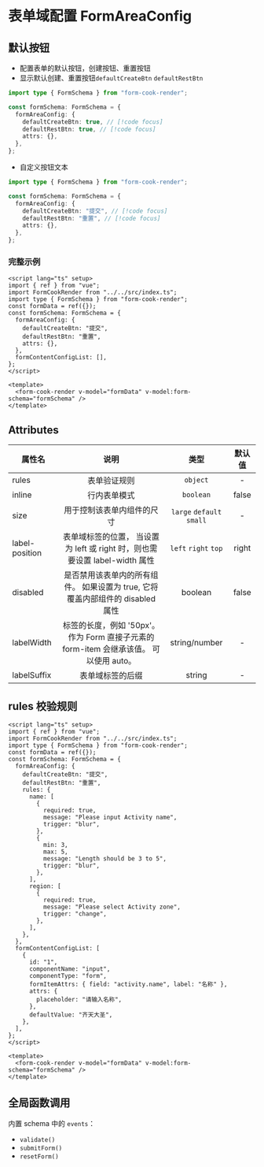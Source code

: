 # 表单域配置 FormAreaConfig

## 默认按钮

- 配置表单的默认按钮，创建按钮、重置按钮
- 显示默认创建、重置按钮`defaultCreateBtn` `defaultRestBtn`

```ts
import type { FormSchema } from "form-cook-render";

const formSchema: FormSchema = {
  formAreaConfig: {
    defaultCreateBtn: true, // [!code focus]
    defaultRestBtn: true, // [!code focus]
    attrs: {},
  },
};
```

- 自定义按钮文本

```ts
import type { FormSchema } from "form-cook-render";

const formSchema: FormSchema = {
  formAreaConfig: {
    defaultCreateBtn: "提交", // [!code focus]
    defaultRestBtn: "重置", // [!code focus]
    attrs: {},
  },
};
```

### 完整示例

```vue
<script lang="ts" setup>
import { ref } from "vue";
import FormCookRender from "../../src/index.ts";
import type { FormSchema } from "form-cook-render";
const formData = ref({});
const formSchema: FormSchema = {
  formAreaConfig: {
    defaultCreateBtn: "提交",
    defaultRestBtn: "重置",
    attrs: {},
  },
  formContentConfigList: [],
};
</script>

<template>
  <form-cook-render v-model="formData" v-model:form-schema="formSchema" />
</template>
```

## Attributes

| 属性名         |                                          说明                                           |           类型            | 默认值 |
| -------------- | :-------------------------------------------------------------------------------------: | :-----------------------: | :----: |
| rules          |                                      表单验证规则                                       |         `object`          |   -    |
| inline         |                                      行内表单模式                                       |         `boolean`         | false  |
| size           |                               用于控制该表单内组件的尺寸                                | `large` `default` `small` |   -    |
| label-position |       表单域标签的位置， 当设置为 left 或 right 时，则也需要设置 label-width 属性       |   `left` `right` `top`    | right  |
| disabled       |     是否禁用该表单内的所有组件。 如果设置为 true, 它将覆盖内部组件的 disabled 属性      |          boolean          | false  |
| labelWidth     | 标签的长度，例如 '50px'。 作为 Form 直接子元素的 form-item 会继承该值。 可以使用 auto。 |       string/number       |   -    |
| labelSuffix    |                                    表单域标签的后缀                                     |          string           |   -    |

## rules 校验规则

```vue
<script lang="ts" setup>
import { ref } from "vue";
import FormCookRender from "../../src/index.ts";
import type { FormSchema } from "form-cook-render";
const formData = ref({});
const formSchema: FormSchema = {
  formAreaConfig: {
    defaultCreateBtn: "提交",
    defaultRestBtn: "重置",
    rules: {
      name: [
        {
          required: true,
          message: "Please input Activity name",
          trigger: "blur",
        },
        {
          min: 3,
          max: 5,
          message: "Length should be 3 to 5",
          trigger: "blur",
        },
      ],
      region: [
        {
          required: true,
          message: "Please select Activity zone",
          trigger: "change",
        },
      ],
    },
  },
  formContentConfigList: [
    {
      id: "1",
      componentName: "input",
      componentType: "form",
      formItemAttrs: { field: "activity.name", label: "名称" },
      attrs: {
        placeholder: "请输入名称",
      },
      defaultValue: "齐天大圣",
    },
  ],
};
</script>

<template>
  <form-cook-render v-model="formData" v-model:form-schema="formSchema" />
</template>
```

## 全局函数调用

内置 schema 中的 `events`：

- `validate()`
- `submitForm()`
- `resetForm()`
